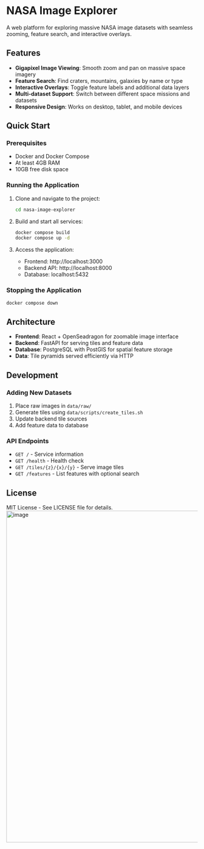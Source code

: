 # NASA Image Explorer

A web platform for exploring massive NASA image datasets with seamless zooming, feature search, and interactive overlays.

## Features

- **Gigapixel Image Viewing**: Smooth zoom and pan on massive space imagery
- **Feature Search**: Find craters, mountains, galaxies by name or type
- **Interactive Overlays**: Toggle feature labels and additional data layers
- **Multi-dataset Support**: Switch between different space missions and datasets
- **Responsive Design**: Works on desktop, tablet, and mobile devices

## Quick Start

### Prerequisites

- Docker and Docker Compose
- At least 4GB RAM
- 10GB free disk space

### Running the Application

1. Clone and navigate to the project:
   ```bash
   cd nasa-image-explorer
   ```

2. Build and start all services:
   ```bash
   docker compose build
   docker compose up -d
   ```

3. Access the application:
   - Frontend: http://localhost:3000
   - Backend API: http://localhost:8000
   - Database: localhost:5432

### Stopping the Application

```bash
docker compose down
```

## Architecture

- **Frontend**: React + OpenSeadragon for zoomable image interface
- **Backend**: FastAPI for serving tiles and feature data
- **Database**: PostgreSQL with PostGIS for spatial feature storage
- **Data**: Tile pyramids served efficiently via HTTP

## Development

### Adding New Datasets

1. Place raw images in `data/raw/`
2. Generate tiles using `data/scripts/create_tiles.sh`
3. Update backend tile sources
4. Add feature data to database

### API Endpoints

- `GET /` - Service information
- `GET /health` - Health check
- `GET /tiles/{z}/{x}/{y}` - Serve image tiles
- `GET /features` - List features with optional search

## License

MIT License - See LICENSE file for details.
<img width="1915" height="871" alt="image" src="https://github.com/user-attachments/assets/b37ca4e5-f9d8-4491-810f-7408da939d63" />
